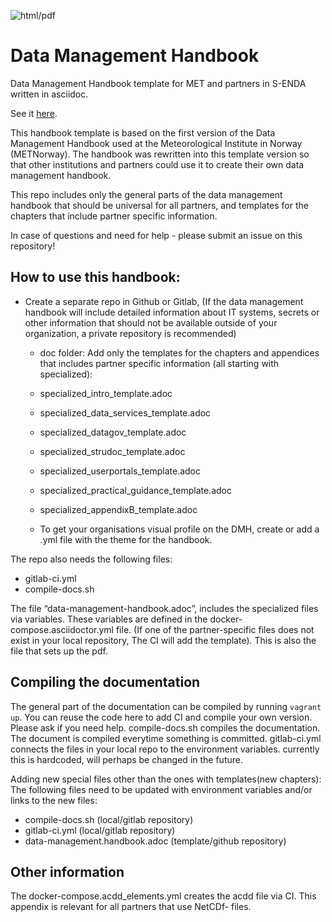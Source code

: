 ![html/pdf](https://github.com/metno/data-management-handbook/workflows/html/pdf/badge.svg?branch=master)

# Data Management Handbook

Data Management Handbook template for MET and partners in S-ENDA written in asciidoc.

See it [here](https://htmlpreview.github.io/?https://github.com/metno/data-management-handbook/blob/master/html/data-management-handbook.html).

This handbook template is based on the first version of the Data Management Handbook used at the Meteorological Institute in Norway (METNorway). The handbook was rewritten into this template version so that other institutions and partners could use it to create their own data management handbook.

This repo includes only the general parts of the data management handbook that should be universal for all partners, and templates for the chapters that include partner specific information. 

In case of questions and need for help - please submit an issue on this repository!

## How to use this handbook:

 * Create a separate repo in Github or Gitlab, (If the data management handbook will include detailed information about IT systems, secrets or other information that should not be available outside of your organization, a private repository is recommended)
   
   * doc folder: Add only the templates for the chapters and appendices that includes partner specific information (all starting with specialized):
   
	* specialized_intro_template.adoc
	* specialized_data_services_template.adoc
	* specialized_datagov_template.adoc
	* specialized_strudoc_template.adoc
	* specialized_userportals_template.adoc
	* specialized_practical_guidance_template.adoc
	* specialized_appendixB_template.adoc
	* To get your organisations visual profile on the DMH, create or add a .yml file with the theme for the handbook.

The repo also needs the following files:
 * gitlab-ci.yml
 * compile-docs.sh

The file “data-management-handbook.adoc”, includes the specialized files via variables. These variables are defined in the docker-compose.asciidoctor.yml file. (If one of the partner-specific files does not exist in your local repository, The CI will add the template). This is also the file that sets up the pdf.

## Compiling the documentation
The general part of the documentation can be compiled by running `vagrant up`. You can reuse the code here to add CI and compile your own version. Please ask if you need help.
compile-docs.sh compiles the documentation. The document is compiled everytime something is committed.
gitlab-ci.yml connects the files in your local repo to the environment variables. currently this is hardcoded, will perhaps be changed in the future.

Adding new special files other than the ones with templates(new chapters):
The following files need to be updated with environment variables and/or links to the new files:
 * compile-docs.sh (local/gitlab repository)
 * gitlab-ci.yml (local/gitlab repository)
 * data-management.handbook.adoc (template/github repository)

## Other information
The docker-compose.acdd_elements.yml creates the acdd file via CI. This appendix is relevant for all partners that use NetCDf- files.
